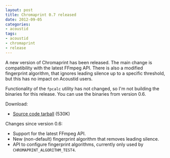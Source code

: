 ```yaml
---
layout: post
title: Chromaprint 0.7 released
date: 2012-09-05
categories:
- acoustid
tags:
- acoustid
- chromaprint
- release
---
```


A new version of Chromaprint has been released. The main change is compatibility with the latest FFmpeg API. There is also a modified fingerprint algorithm, that ignores leading silence up to a specific threshold, but this has no impact on Acoustid users.

Functionality of the `fpcalc` utility has not changed, so I'm not building the binaries for this release. You can use the binaries from version 0.6.

Download:

* [Source code tarball](https://github.com/downloads/lalinsky/chromaprint/chromaprint-0.7.tar.gz) (530K)

Changes since version 0.6:

* Support for the latest FFmpeg API.
* New (non-default) fingerprint algorithm that removes leading silence.
* API to configure fingerprint algorithms, currently only used by `CHROMAPRINT_ALGORITHM_TEST4`.

